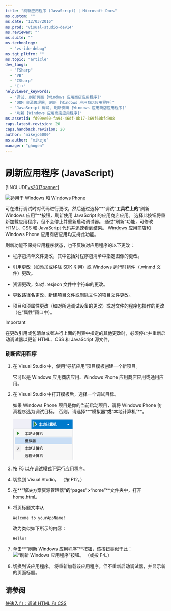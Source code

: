 ```yaml
---
title: "刷新应用程序 (JavaScript) | Microsoft Docs"
ms.custom: ""
ms.date: "12/03/2016"
ms.prod: "visual-studio-dev14"
ms.reviewer: ""
ms.suite: ""
ms.technology: 
  - "vs-ide-debug"
ms.tgt_pltfrm: ""
ms.topic: "article"
dev_langs: 
  - "FSharp"
  - "VB"
  - "CSharp"
  - "C++"
helpviewer_keywords: 
  - "调试, 刷新页面 [Windows 应用商店应用程序]"
  - "DOM 资源管理器, 刷新 [Windows 应用商店应用程序]"
  - "JavaScript 调试, 刷新页面 [Windows 应用商店应用程序]"
  - "刷新 [Windows 应用商店应用程序]"
ms.assetid: fd99ee60-fa94-46df-8b17-369f60bfd908
caps.latest.revision: 20
caps.handback.revision: 20
author: "mikejo5000"
ms.author: "mikejo"
manager: "ghogen"
---
```

# 刷新应用程序 (JavaScript)
[!INCLUDE[vs2017banner](../code-quality/includes/vs2017banner.md)]

![适用于 Windows 和 Windows Phone](../debugger/media/windows_and_phone_content.png "windows\_and\_phone\_content")  
  
 可在进行调试时对代码进行更改，然后通过选择**“调试”**工具栏上的**“刷新 Windows 应用”**按钮，刷新使用 JavaScript 的应用商店应用。  选择此按钮将重新加载应用程序，但不会停止并重新启动调试器。  通过“刷新”功能，可修改 HTML、CSS 和 JavaScript 代码并迅速看到结果。  Windows 应用商店和 Windows Phone 应用商店应用均支持此功能。  
  
 刷新功能不保持应用程序状态，也不反映对应用程序的以下更改：  
  
-   程序包清单文件更改，其中包括对程序包清单中指定图像的更改。  
  
-   引用更改（如添加或移除 SDK 引用）或 Windows 运行时组件（.winmd 文件）更改。  
  
-   资源更改，如对 .resjson 文件中字符串的更改。  
  
-   导致路径名更改、新建项目文件或删除文件的项目文件更改。  
  
-   项目和项属性更改（如对所选调试设备的更改）或对文件的程序包操作的更改（在“属性”窗口中）。  
  
> [!IMPORTANT]
>  在更改引用或包清单或者进行上面的列表中指定的其他更改时，必须停止并重新启动调试器以更新 HTML、CSS 和 JavaScript 源文件。  
  
### 刷新应用程序  
  
1.  在 Visual Studio 中，使用“导航应用”项目模板创建一个新项目。  
  
     它可以是 Windows 应用商店应用、Windows Phone 应用商店应用或通用应用。  
  
2.  在 Visual Studio 中打开模板后，选择一个调试目标。  
  
     如果 Windows Phone 项目是你的当前启动项目，请将 Windows Phone 仿真程序选为调试目标。  否则，请选择**“模拟器”**或**“本地计算机”**。  
  
     ![选择调试目标列表](../debugger/media/js_select_target.png "JS\_Select\_Target")  
  
3.  按 F5 以在调试模式下运行应用程序。  
  
4.  切换到 Visual Studio。  （按 F12。）  
  
5.  在**“解决方案资源管理器”**的**“pages”**\>**“home”**文件夹中，打开 home.html。  
  
6.  将页标题文本从  
  
    ```html  
    Welcome to yourAppName!  
    ```  
  
     改为类似如下所示的内容：  
  
    ```html  
    Hello!  
    ```  
  
7.  单击**“刷新 Windows 应用程序”**按钮，该按钮类似于此：![“刷新 Windows 应用程序”按钮](../debugger/media/js_refresh.png "JS\_Refresh")。  （或按 F4。）  
  
8.  切换到该应用程序。  将重新加载该应用程序，但不重新启动调试器，并显示新的页面标题。  
  
## 请参阅  
 [快速入门：调试 HTML 和 CSS](../debugger/quickstart-debug-html-and-css.md)